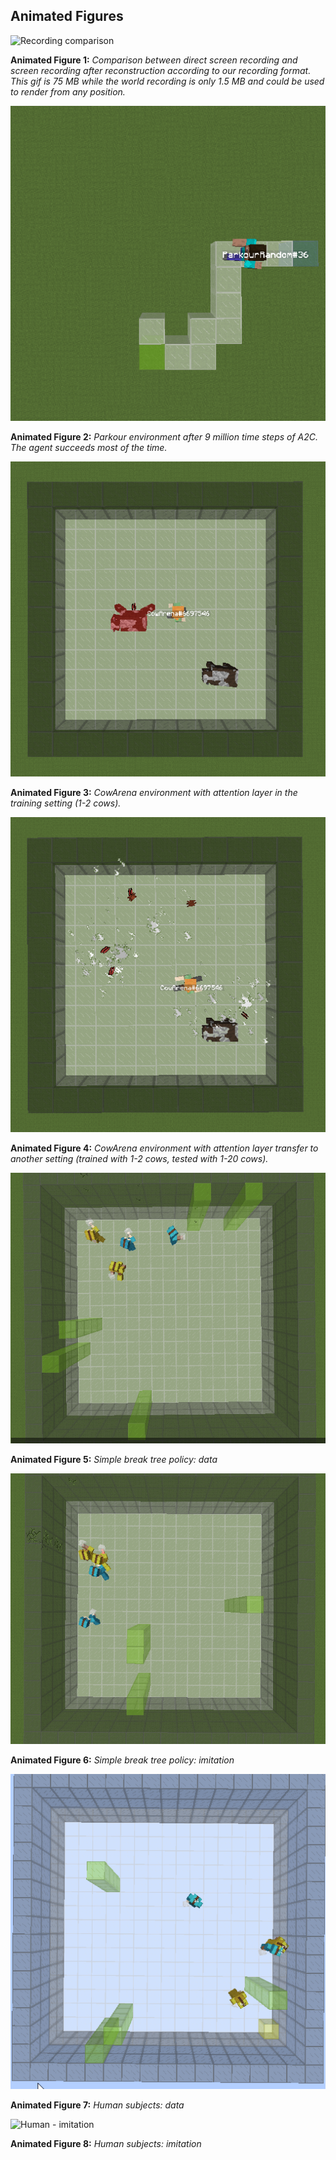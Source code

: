 ## Animated Figures

![Recording comparison](rec_comp.gif)

**Animated Figure 1:** *Comparison between direct screen recording and screen recording after reconstruction according to our recording format. This gif is 75 MB while the world recording is only 1.5 MB and could be used to render from any position.*

![Parkour Environment](random_parkour.gif)

**Animated Figure 2:** *Parkour environment after 9 million time steps of A2C. The agent succeeds most of the time.*

![CowArena Environment 1-2 cows](cow_att.gif)

**Animated Figure 3:** *CowArena environment with attention layer in the training setting (1-2 cows).*

![CowArena Environment transfer to 1-20 cows](cow_att_transfer.gif)

**Animated Figure 4:** *CowArena environment with attention layer transfer to another setting (trained with 1-2 cows, tested with 1-20 cows).*

![Simple policy imitation - data](tree_data.gif)

**Animated Figure 5:** *Simple break tree policy: data*

![Simple policy imitation - imitation](tree_imitation.gif)

**Animated Figure 6:** *Simple break tree policy: imitation*

![Human - data](human_data.gif)

**Animated Figure 7:** *Human subjects: data*

![Human - imitation](human_imitation.gif)

**Animated Figure 8:** *Human subjects: imitation*
